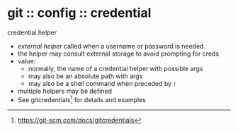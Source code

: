 # git :: config :: credential

credential.helper

- *external helper* called when a username or password is needed.
- the helper may consult external storage to avoid prompting for creds
- value:
  - normally, the name of a credential helper with possible args
  - may also be an absolute path with args
  - may also be a shell command when preceded by `!`
- multiple helpers may be defined
- See gitcredentials[^gitcredentials] for details and examples




[^gitcredentials]: https://git-scm.com/docs/gitcredentials

